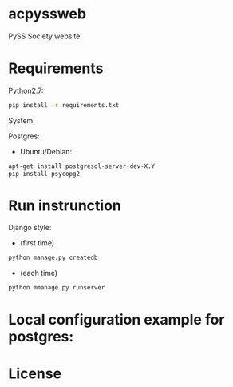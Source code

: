 acpyssweb
=========

PySS Society website


Requirements
=========

Python2.7:
```bash
pip install -r requirements.txt
```

System:


Postgres:

 * Ubuntu/Debian:
```bash
apt-get install postgresql-server-dev-X.Y
pip install psycopg2
```

Run instrunction
=========

Django style:

 * (first time)
```bash
python manage.py createdb
```

 * (each time)
```bash
python mmanage.py runserver
```


Local configuration example for postgres:
=========



License
=========
